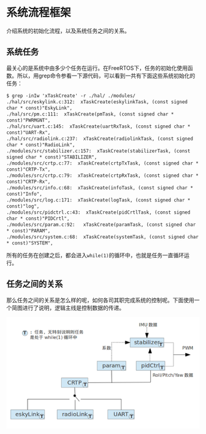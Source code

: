 
#  系统流程框架


介绍系统的初始化流程，以及系统任务之间的关系。

## 系统任务

最关心的是系统中由多少个任务在运行。在FreeRTOS下，任务的初始化使用函数。所以，用grep命令参看一下源代码，可以看到一共有下面这些系统初始化的任务：

```
$ grep -inIw 'xTaskCreate' -r ./hal/ ./modules/
./hal/src/eskylink.c:312:  xTaskCreate(eskylinkTask, (const signed char * const)"EskyLink",
./hal/src/pm.c:111:  xTaskCreate(pmTask, (const signed char * const)"PWRMGNT",
./hal/src/uart.c:145:  xTaskCreate(uartRxTask, (const signed char * const)"UART-Rx",
./hal/src/radiolink.c:237:  xTaskCreate(radiolinkTask, (const signed char * const)"RadioLink",
./modules/src/stabilizer.c:157:  xTaskCreate(stabilizerTask, (const signed char * const)"STABILIZER",
./modules/src/crtp.c:77:  xTaskCreate(crtpTxTask, (const signed char * const)"CRTP-Tx",
./modules/src/crtp.c:79:  xTaskCreate(crtpRxTask, (const signed char * const)"CRTP-Rx",
./modules/src/info.c:68:  xTaskCreate(infoTask, (const signed char * const)"Info",
./modules/src/log.c:171:  xTaskCreate(logTask, (const signed char * const)"log",
./modules/src/pidctrl.c:43:  xTaskCreate(pidCrtlTask, (const signed char * const)"PIDCrtl",
./modules/src/param.c:92:   xTaskCreate(paramTask, (const signed char * const)"PARAM",
./modules/src/system.c:68:  xTaskCreate(systemTask, (const signed char * const)"SYSTEM",

```

所有的任务在创建之后，都会进入`while(1)`的循环中，也就是任务一直循环运行。

## 任务之间的关系

那么任务之间的关系是怎么样的呢，如何各司其职完成系统的控制呢。下面使用一个简图进行了说明，逻辑主线是控制数据的传递。

![crazyflie task](/assets/img/crazyflie-task.png)

